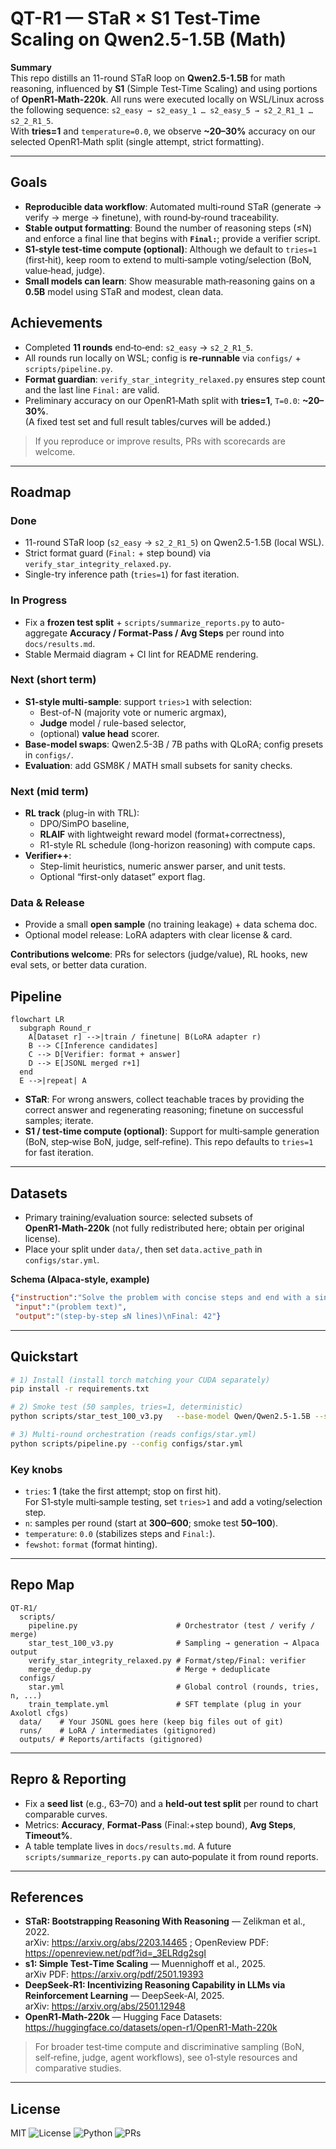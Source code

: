 # QT-R1 — STaR × S1 Test-Time Scaling on Qwen2.5-1.5B (Math)

**Summary**  
This repo distills an 11-round STaR loop on **Qwen2.5-1.5B** for math reasoning, influenced by **S1** (Simple Test‑Time Scaling) and using portions of **OpenR1‑Math‑220k**. All runs were executed locally on WSL/Linux across the following sequence: `s2_easy → s2_easy_1 … s2_easy_5 → s2_2_R1_1 … s2_2_R1_5`.  
With **tries=1** and `temperature=0.0`, we observe **~20–30%** accuracy on our selected OpenR1‑Math split (single attempt, strict formatting).

---

## Goals
- **Reproducible data workflow**: Automated multi‑round STaR (generate → verify → merge → finetune), with round‑by‑round traceability.
- **Stable output formatting**: Bound the number of reasoning steps (≤N) and enforce a final line that begins with **`Final:`**; provide a verifier script.
- **S1‑style test‑time compute (optional)**: Although we default to `tries=1` (first‑hit), keep room to extend to multi‑sample voting/selection (BoN, value‑head, judge).
- **Small models can learn**: Show measurable math‑reasoning gains on a **0.5B** model using STaR and modest, clean data.

##  Achievements
- Completed **11 rounds** end‑to‑end: `s2_easy` → `s2_2_R1_5`.
- All rounds run locally on WSL; config is **re‑runnable** via `configs/` + `scripts/pipeline.py`.
- **Format guardian**: `verify_star_integrity_relaxed.py` ensures step count and the last line `Final:` are valid.
- Preliminary accuracy on our OpenR1‑Math split with **tries=1**, `T=0.0`: **~20–30%**.  
  (A fixed test set and full result tables/curves will be added.)

> If you reproduce or improve results, PRs with scorecards are welcome.

---
## Roadmap

###  Done
- 11-round STaR loop (`s2_easy` → `s2_2_R1_5`) on Qwen2.5-1.5B (local WSL).
- Strict format guard (`Final:` + step bound) via `verify_star_integrity_relaxed.py`.
- Single-try inference path (`tries=1`) for fast iteration.

###  In Progress
- Fix a **frozen test split** + `scripts/summarize_reports.py` to auto-aggregate **Accuracy / Format-Pass / Avg Steps** per round into `docs/results.md`.
- Stable Mermaid diagram + CI lint for README rendering.

###  Next (short term)
- **S1-style multi-sample**: support `tries>1` with selection:
  - Best-of-N (majority vote or numeric argmax),
  - **Judge** model / rule-based selector,
  - (optional) **value head** scorer.
- **Base-model swaps**: Qwen2.5-3B / 7B paths with QLoRA; config presets in `configs/`.
- **Evaluation**: add GSM8K / MATH small subsets for sanity checks.

###  Next (mid term)
- **RL track** (plug-in with TRL):
  - DPO/SimPO baseline,
  - **RLAIF** with lightweight reward model (format+correctness),
  - R1-style RL schedule (long-horizon reasoning) with compute caps.
- **Verifier++**:
  - Step-limit heuristics, numeric answer parser, and unit tests.
  - Optional “first-only dataset” export flag.

###  Data & Release
- Provide a small **open sample** (no training leakage) + data schema doc.
- Optional model release: LoRA adapters with clear license & card.

**Contributions welcome**: PRs for selectors (judge/value), RL hooks, new eval sets, or better data curation.


##  Pipeline

```mermaid
flowchart LR
  subgraph Round_r
    A[Dataset r] -->|train / finetune| B(LoRA adapter r)
    B --> C[Inference candidates]
    C --> D[Verifier: format + answer]
    D --> E[JSONL merged r+1]
  end
  E -->|repeat| A
```

- **STaR**: For wrong answers, collect teachable traces by providing the correct answer and regenerating reasoning; finetune on successful samples; iterate.
- **S1 / test‑time compute (optional)**: Support for multi‑sample generation (BoN, step‑wise BoN, judge, self‑refine). This repo defaults to `tries=1` for fast iteration.

---

##  Datasets
- Primary training/evaluation source: selected subsets of **OpenR1‑Math‑220k** (not fully redistributed here; obtain per original license).
- Place your split under `data/`, then set `data.active_path` in `configs/star.yml`.

**Schema (Alpaca‑style, example)**
```json
{"instruction":"Solve the problem with concise steps and end with a single line starting 'Final:'.",
 "input":"(problem text)",
 "output":"(step-by-step ≤N lines)\nFinal: 42"}
```

---

##  Quickstart
```bash
# 1) Install (install torch matching your CUDA separately)
pip install -r requirements.txt

# 2) Smoke test (50 samples, tries=1, deterministic)
python scripts/star_test_100_v3.py   --base-model Qwen/Qwen2.5-1.5B --subset default   --n 50 --seed 63 --max-new-tokens 384 --temperature 0.0   --tries 1 --fewshot format --out-dir outputs/smoke

# 3) Multi-round orchestration (reads configs/star.yml)
python scripts/pipeline.py --config configs/star.yml
```

### Key knobs
- `tries`: **1** (take the first attempt; stop on first hit).  
  For S1‑style multi‑sample testing, set `tries>1` and add a voting/selection step.
- `n`: samples per round (start at **300–600**; smoke test **50–100**).
- `temperature`: `0.0` (stabilizes steps and `Final:`).
- `fewshot`: `format` (format hinting).

---

##  Repo Map
```
QT-R1/
  scripts/
    pipeline.py                      # Orchestrator (test / verify / merge)
    star_test_100_v3.py              # Sampling → generation → Alpaca output
    verify_star_integrity_relaxed.py # Format/step/Final: verifier
    merge_dedup.py                   # Merge + deduplicate
  configs/
    star.yml                         # Global control (rounds, tries, n, ...)
    train_template.yml               # SFT template (plug in your Axolotl cfgs)
  data/    # Your JSONL goes here (keep big files out of git)
  runs/    # LoRA / intermediates (gitignored)
  outputs/ # Reports/artifacts (gitignored)
```

---

##  Repro & Reporting
- Fix a **seed list** (e.g., 63–70) and a **held‑out test split** per round to chart comparable curves.
- Metrics: **Accuracy**, **Format‑Pass** (Final:+step bound), **Avg Steps**, **Timeout%**.
- A table template lives in `docs/results.md`. A future `scripts/summarize_reports.py` can auto‑populate it from round reports.

---

##  References
- **STaR: Bootstrapping Reasoning With Reasoning** — Zelikman et al., 2022.  
  arXiv: https://arxiv.org/abs/2203.14465 ; OpenReview PDF: https://openreview.net/pdf?id=_3ELRdg2sgI
- **s1: Simple Test‑Time Scaling** — Muennighoff et al., 2025.  
  arXiv PDF: https://arxiv.org/pdf/2501.19393
- **DeepSeek‑R1: Incentivizing Reasoning Capability in LLMs via Reinforcement Learning** — DeepSeek‑AI, 2025.  
  arXiv: https://arxiv.org/abs/2501.12948
- **OpenR1‑Math‑220k** — Hugging Face Datasets: https://huggingface.co/datasets/open-r1/OpenR1-Math-220k

> For broader test‑time compute and discriminative sampling (BoN, self‑refine, judge, agent workflows), see o1‑style resources and comparative studies.

---

##  License
MIT
![License](https://img.shields.io/badge/license-MIT-green)
![Python](https://img.shields.io/badge/python-3.10%2B-blue)
![PRs](https://img.shields.io/badge/PRs-welcome-brightgreen)

